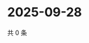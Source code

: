 # 2025-09-28

共 0 条

<!-- BEGIN ZHIHUVIDEO -->
<!-- 最后更新时间 Sun Sep 28 2025 12:13:18 GMT+0800 (China Standard Time) -->

<!-- END ZHIHUVIDEO -->
